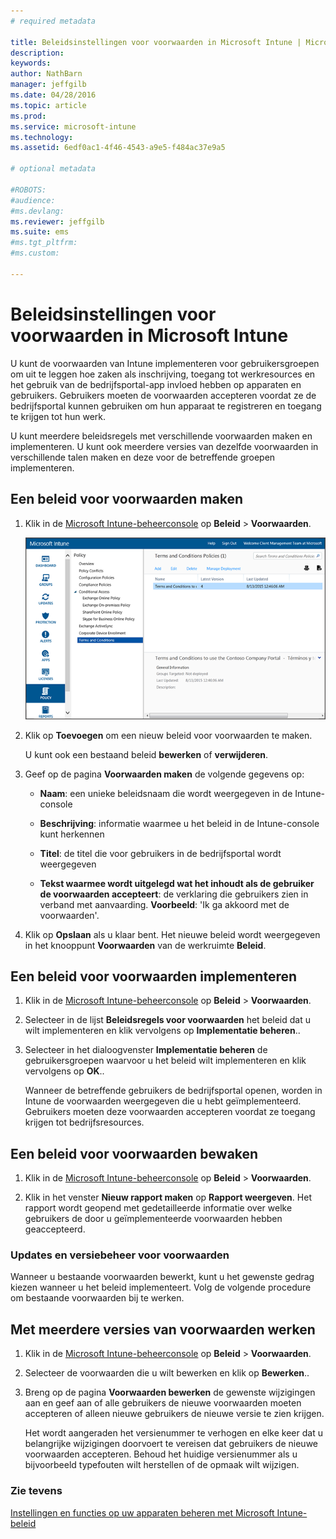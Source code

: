 ```yaml
---
# required metadata

title: Beleidsinstellingen voor voorwaarden in Microsoft Intune | Microsoft Intune
description:
keywords:
author: NathBarn
manager: jeffgilb
ms.date: 04/28/2016
ms.topic: article
ms.prod:
ms.service: microsoft-intune
ms.technology:
ms.assetid: 6edf0ac1-4f46-4543-a9e5-f484ac37e9a5

# optional metadata

#ROBOTS:
#audience:
#ms.devlang:
ms.reviewer: jeffgilb
ms.suite: ems
#ms.tgt_pltfrm:
#ms.custom:

---
```


# Beleidsinstellingen voor voorwaarden in Microsoft Intune
U kunt de voorwaarden van Intune implementeren voor gebruikersgroepen om uit te leggen hoe zaken als inschrijving, toegang tot werkresources en het gebruik van de bedrijfsportal-app invloed hebben op apparaten en gebruikers. Gebruikers moeten de voorwaarden accepteren voordat ze de bedrijfsportal kunnen gebruiken om hun apparaat te registreren en toegang te krijgen tot hun werk.

U kunt meerdere beleidsregels met verschillende voorwaarden maken en implementeren. U kunt ook meerdere versies van dezelfde voorwaarden in verschillende talen maken en deze voor de betreffende groepen implementeren.

## Een beleid voor voorwaarden maken

1.  Klik in de [Microsoft Intune-beheerconsole](http://manage.microsoft.com) op **Beleid** &gt; **Voorwaarden**.

    ![Schermafbeelding van beleidsinstellingen voor voorwaarden](./media/pol-sa-terms-conditions.png)

2.  Klik op **Toevoegen** om een nieuw beleid voor voorwaarden te maken.

    U kunt ook een bestaand beleid **bewerken** of **verwijderen**.

3.  Geef op de pagina **Voorwaarden maken** de volgende gegevens op:

    -   **Naam**: een unieke beleidsnaam die wordt weergegeven in de Intune-console

    -   **Beschrijving**: informatie waarmee u het beleid in de Intune-console kunt herkennen

    -   **Titel**: de titel die voor gebruikers in de bedrijfsportal wordt weergegeven

    -   **Tekst waarmee wordt uitgelegd wat het inhoudt als de gebruiker de voorwaarden accepteert**: de verklaring die gebruikers zien in verband met aanvaarding. **Voorbeeld**: 'Ik ga akkoord met de voorwaarden'.

4.  Klik op **Opslaan** als u klaar bent. Het nieuwe beleid wordt weergegeven in het knooppunt **Voorwaarden** van de werkruimte **Beleid**.

## Een beleid voor voorwaarden implementeren

1.  Klik in de [Microsoft Intune-beheerconsole](http://manage.microsoft.com) op **Beleid** &gt; **Voorwaarden**.

2.  Selecteer in de lijst **Beleidsregels voor voorwaarden** het beleid dat u wilt implementeren en klik vervolgens op **Implementatie beheren**..

3.  Selecteer in het dialoogvenster **Implementatie beheren** de gebruikersgroepen waarvoor u het beleid wilt implementeren en klik vervolgens op **OK**..

    Wanneer de betreffende gebruikers de bedrijfsportal openen, worden in Intune de voorwaarden weergegeven die u hebt geïmplementeerd. Gebruikers moeten deze voorwaarden accepteren voordat ze toegang krijgen tot bedrijfsresources.

## Een beleid voor voorwaarden bewaken

1.  Klik in de [Microsoft Intune-beheerconsole](http://manage.microsoft.com) op **Beleid** &gt; **Voorwaarden**.

2.  Klik in het venster **Nieuw rapport maken** op **Rapport weergeven**. Het rapport wordt geopend met gedetailleerde informatie over welke gebruikers de door u geïmplementeerde voorwaarden hebben geaccepteerd.

### Updates en versiebeheer voor voorwaarden
Wanneer u bestaande voorwaarden bewerkt, kunt u het gewenste gedrag kiezen wanneer u het beleid implementeert. Volg de volgende procedure om bestaande voorwaarden bij te werken.

## Met meerdere versies van voorwaarden werken

1.  Klik in de [Microsoft Intune-beheerconsole](http://manage.microsoft.com) op **Beleid** &gt; **Voorwaarden**.

2.  Selecteer de voorwaarden die u wilt bewerken en klik op **Bewerken**..

3.  Breng op de pagina **Voorwaarden bewerken** de gewenste wijzigingen aan en geef aan of alle gebruikers de nieuwe voorwaarden moeten accepteren of alleen nieuwe gebruikers de nieuwe versie te zien krijgen.

    Het wordt aangeraden het versienummer te verhogen en elke keer dat u belangrijke wijzigingen doorvoert te vereisen dat gebruikers de nieuwe voorwaarden accepteren. Behoud het huidige versienummer als u bijvoorbeeld typefouten wilt herstellen of de opmaak wilt wijzigen.

### Zie tevens
[Instellingen en functies op uw apparaten beheren met Microsoft Intune-beleid](manage-settings-and-features-on-your-devices-with-microsoft-intune-policies.md)


<!--HONumber=May16_HO1-->



